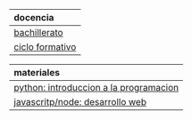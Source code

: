 <!-- TITLE: Ramon Sancho -->

|docencia|
|:----|
|[bachillerato](/departamento/informatica/rsancho/docencia/bachillerato)|
|[ciclo formativo](/departamento/informatica/rsancho/docencia/ciclo-formativo)|

|materiales|
|:----|
|[python: introduccion a la programacion](/departamento/informatica/rsancho/docencia/bachillerato)|
|[javascritp/node: desarrollo web](/departamento/informatica/rsancho/dllo-web)|




